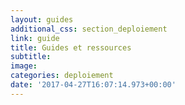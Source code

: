 ```yaml
---
layout: guides
additional_css: section_deploiement
link: guide
title: Guides et ressources
subtitle: 
image: 
categories: deploiement
date: '2017-04-27T16:07:14.973+00:00'
---
```

